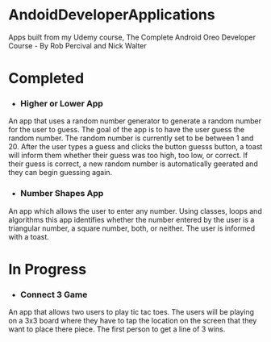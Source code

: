 # AndoidDeveloperApplications
Apps built from my Udemy course, The Complete Android Oreo Developer Course - By Rob Percival and Nick Walter

# Completed

- ### Higher or Lower App

An app that uses a random number generator to generate a random number for the user to guess. The goal of the app is to have the user guess the random number. The random number is currently set to be between 1 and 20. After the user types a guess and clicks the button guesss button, a toast will inform them whether their guess was too high, too low, or correct. If their guess is correct, a new random number is automatically geerated and they can begin guessing again.

- ### Number Shapes App

An app which allows the user to enter any number. Using classes, loops and algorithms this app identifies whether the number entered by the user is a triangular number, a square number, both, or neither. The user is informed with a toast.

# In Progress

- ### Connect 3 Game

An app that allows two users to play tic tac toes. The users will be playing on a 3x3 board where they have to tap the location on the screen that they want to place there piece. The first person to get a line of 3 wins.
